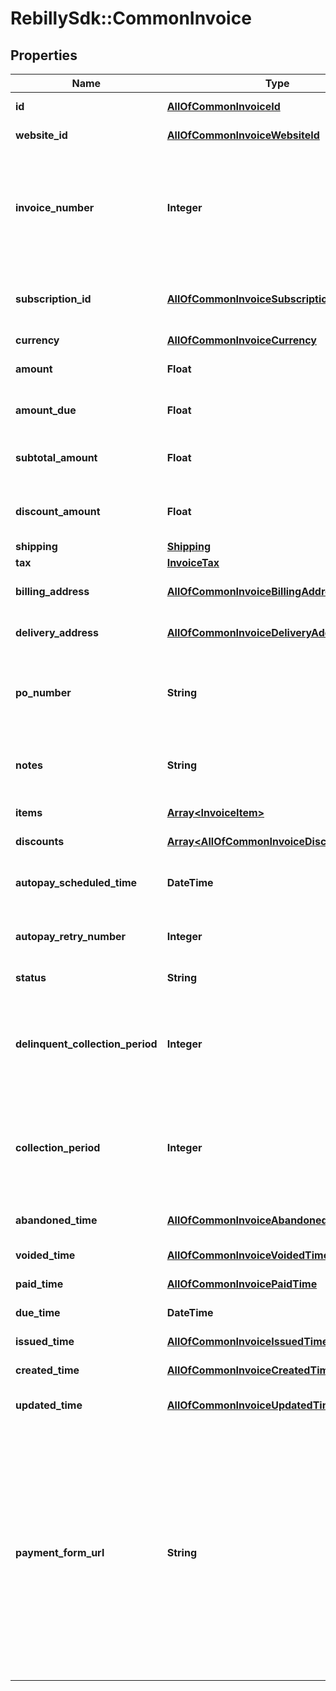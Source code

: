 # RebillySdk::CommonInvoice

## Properties
Name | Type | Description | Notes
------------ | ------------- | ------------- | -------------
**id** | [**AllOfCommonInvoiceId**](AllOfCommonInvoiceId.md) | The invoice ID. | [optional] 
**website_id** | [**AllOfCommonInvoiceWebsiteId**](AllOfCommonInvoiceWebsiteId.md) | The website ID. | 
**invoice_number** | **Integer** | An auto-incrementing number based on the sequence of invoices for any particular customer. | [optional] 
**subscription_id** | [**AllOfCommonInvoiceSubscriptionId**](AllOfCommonInvoiceSubscriptionId.md) | The related order&#x27;s ID if available, otherwise null. | [optional] 
**currency** | [**AllOfCommonInvoiceCurrency**](AllOfCommonInvoiceCurrency.md) |  | 
**amount** | **Float** | The invoice&#x27;s amount. | [optional] 
**amount_due** | **Float** | The invoice&#x27;s due amount. | [optional] 
**subtotal_amount** | **Float** | The invoice&#x27;s subtotal amount. | [optional] 
**discount_amount** | **Float** | The invoice&#x27;s discounts amount. | [optional] 
**shipping** | [**Shipping**](Shipping.md) |  | [optional] 
**tax** | [**InvoiceTax**](InvoiceTax.md) |  | [optional] 
**billing_address** | [**AllOfCommonInvoiceBillingAddress**](AllOfCommonInvoiceBillingAddress.md) | Invoice&#x27;s billing address. | [optional] 
**delivery_address** | [**AllOfCommonInvoiceDeliveryAddress**](AllOfCommonInvoiceDeliveryAddress.md) | Invoice&#x27;s delivery address. | [optional] 
**po_number** | **String** | Purchase order number which will be displayed on the invoice. | [optional] 
**notes** | **String** | Notes for the customer which will be displayed on the invoice. | [optional] 
**items** | [**Array&lt;InvoiceItem&gt;**](InvoiceItem.md) | Invoice items array. | [optional] 
**discounts** | [**Array&lt;AllOfCommonInvoiceDiscountsItems&gt;**](.md) | Discounts applied. | [optional] 
**autopay_scheduled_time** | **DateTime** | Invoice autopay scheduled time. | [optional] 
**autopay_retry_number** | **Integer** | Invoice autopay retry number. | [optional] [default to 0]
**status** | **String** | Invoice status. | [optional] 
**delinquent_collection_period** | **Integer** | Delinquent collection period - difference between paidTime and dueTime in days. | [optional] 
**collection_period** | **Integer** | Collection period - difference between paidTime and issuedTime in days. | [optional] 
**abandoned_time** | [**AllOfCommonInvoiceAbandonedTime**](AllOfCommonInvoiceAbandonedTime.md) | Invoice abandoned time. | [optional] 
**voided_time** | [**AllOfCommonInvoiceVoidedTime**](AllOfCommonInvoiceVoidedTime.md) | Invoice voided time. | [optional] 
**paid_time** | [**AllOfCommonInvoicePaidTime**](AllOfCommonInvoicePaidTime.md) | Invoice paid time. | [optional] 
**due_time** | **DateTime** | Invoice due time. | [optional] 
**issued_time** | [**AllOfCommonInvoiceIssuedTime**](AllOfCommonInvoiceIssuedTime.md) | Invoice issued time. | [optional] 
**created_time** | [**AllOfCommonInvoiceCreatedTime**](AllOfCommonInvoiceCreatedTime.md) | Invoice created time. | [optional] 
**updated_time** | [**AllOfCommonInvoiceUpdatedTime**](AllOfCommonInvoiceUpdatedTime.md) | Invoice updated time. | [optional] 
**payment_form_url** | **String** | URL where the customer can be redirected to pay for the invoice with one of the methods which are available for this customer. It&#x27;s an alternative to creating a new transaction with empty &#x60;methods&#x60;.  | [optional] 

